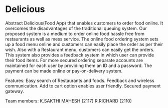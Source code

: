 # Delicious

Abstract
 Delicious(Food App)  that enables customers to order food online. It overcomes the disadvantages of the traditional queuing system. Our proposed system is a medium to order online food hassle free from restaurants as well as mess service. 
	The online food ordering system sets up a food menu online and customers can easily place the order as per their wish. Also with a Restaurant menu, customers can easily get the orders. This system also provides a feedback system in which user can provide their food items. 
	For more secured ordering separate accounts are maintained for each user by providing them an ID and a password. The payment can be made online or pay-on-delivery system.

Features:
Easy search of Restaurants and foods.
Feedback and wireless communication.
Add to cart option enables user friendly.
Secured payment gateway.

Team members:
K.SAKTHI MAHESH     (2117)
R.RICHARD           (2110) 



